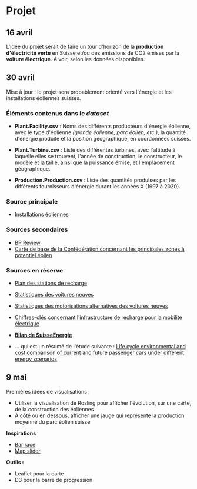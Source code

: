 # Projet

## 16 avril

L'idée du projet serait de faire un tour d'horizon de la **production d'électricité verte** en Suisse et/ou des émissions de CO2 émises par la **voiture électrique**. À voir, selon les données disponibles. 


## 30 avril

Mise à jour : le projet sera probablement orienté vers l'énergie et les installations éoliennes suisses.

### Éléments contenus dans le *dataset*

- **Plant.Facility.csv** : Noms des différents producteurs d'énergie éolienne, avec le type d'éolienne *(grande éolienne, parc éolien, etc.)*, la quantité d'énergie produite et la position géographique, en coordonnées suisses.

- **Plant.Turbine.csv** : Liste des différentes turbines, avec l'altitude à laquelle elles se trouvent, l'année de construction, le constructeur, le modèle et la taille, ainsi que la puissance émise, et l'emplacement géographique.

- **Production.Production.csv** : Liste des quantités produises par les différents fournisseurs d'énergie durant les années X (1997 à 2020).

### Source principale

- [Installations éoliennes](https://opendata.swiss/fr/dataset/windenergieanlagen)

### Sources secondaires

- [BP Review](https://www.bp.com/en/global/corporate/energy-economics/statistical-review-of-world-energy.html)
- [Carte de base de la Confédération concernant les principales zones à potentiel éolien](https://opendata.swiss/fr/dataset/konzept-windenergie-grundlagenkarte-des-bundes-betreffend-die-hauptsachlichen-windpotenzialgebi)


### Sources en réserve

- [Plan des stations de recharge](https://opendata.swiss/fr/dataset/ladestationen-fuer-elektroautos)

- [Statistiques des voitures neuves](https://opendata.swiss/fr/dataset/kennzahlen-neuwagenflotte)

- [Statistiques des motorisations alternatives des voitures neuves](https://www.bfe.admin.ch/bfe/fr/home/approvisionnement/statistiques-et-geodonnees/statistiques-des-vehicules/statistiques-des-motorisations-alternatives-des-voitures-neuves.html)

- [Chiffres-clés concernant l’infrastructure de recharge pour la mobilité électrique](https://opendata.swiss/fr/dataset/kennzahlen-offentliche-ladeinfrastruktur-elektromobilitat)

- **[Bilan de SuisseEnergie](https://pubdb.bfe.admin.ch/fr/publication/download/9460)**
- ... qui est un résumé de l'étude suivante : [Life cycle environmental and cost comparison of current and future passenger cars under different energy scenarios](https://www.sciencedirect.com/science/article/pii/S030626192030533X)


## 9 mai

Premières idées de visualisations :

- Utiliser la visualisation de Rosling pour afficher l'évolution, sur une carte, de la construction des éoliennes
- À côté ou en dessous, afficher une jauge qui représente la production moyenne du parc éolien suisse

**Inspirations**
- [Bar race](https://github.com/idris-maps/heig-datavis-2021/tree/master/20210416#graphique-de-type-bar-race)
- [Map slider](https://digital-geography.com/filter-leaflet-maps-slider/)


**Outils :** 
- Leaflet pour la carte
- D3 pour la barre de progression 

